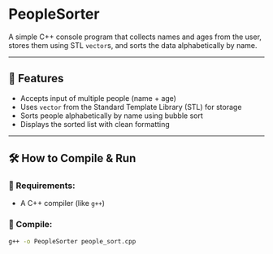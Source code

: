 # PeopleSorter

A simple C++ console program that collects names and ages from the user, stores them using STL `vector`s, and sorts the data alphabetically by name.

---

## 📌 Features

- Accepts input of multiple people (name + age)
- Uses `vector` from the Standard Template Library (STL) for storage
- Sorts people alphabetically by name using bubble sort
- Displays the sorted list with clean formatting

---

## 🛠️ How to Compile & Run

### 🧱 Requirements:
- A C++ compiler (like `g++`)

### 🔧 Compile:
```bash
g++ -o PeopleSorter people_sort.cpp

